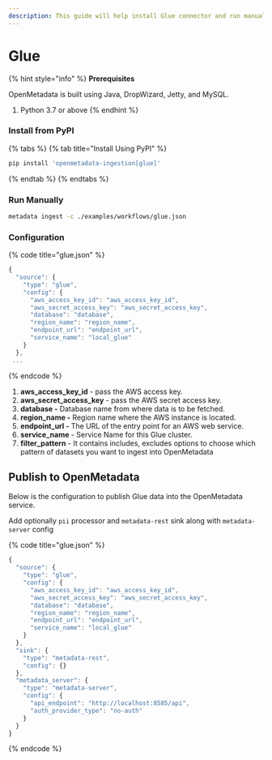 ```yaml
---
description: This guide will help install Glue connector and run manually
---
```


# Glue

{% hint style="info" %}
**Prerequisites**

OpenMetadata is built using Java, DropWizard, Jetty, and MySQL.

1. Python 3.7 or above
{% endhint %}

### Install from PyPI

{% tabs %}
{% tab title="Install Using PyPI" %}
```bash
pip install 'openmetadata-ingestion[glue]'
```
{% endtab %}
{% endtabs %}

### Run Manually

```bash
metadata ingest -c ./examples/workflows/glue.json
```

### Configuration

{% code title="glue.json" %}
```javascript
{
  "source": {
    "type": "glue",
    "config": {
      "aws_access_key_id": "aws_access_key_id",
      "aws_secret_access_key": "aws_secret_access_key",
      "database": "database",
      "region_name": "region_name",
      "endpoint_url": "endpoint_url",
      "service_name": "local_glue"
    }
  },
 ...
```
{% endcode %}

1. **aws_access_key_id** - pass the AWS access key.
2. **aws_secret_access_key** - pass the AWS secret access key.
3. **database -** Database name from where data is to be fetched.
4. **region_name -** Region name where the AWS instance is located.
5. **endpoint_url -** The URL of the entry point for an AWS web service.
6. **service\_name** - Service Name for this Glue cluster.
7. **filter\_pattern** - It contains includes, excludes options to choose which pattern of datasets 
you want to ingest into OpenMetadata

## Publish to OpenMetadata

Below is the configuration to publish Glue data into the OpenMetadata service.

Add optionally `pii` processor and `metadata-rest` sink along with `metadata-server` config

{% code title="glue.json" %}
```javascript
{
  "source": {
    "type": "glue",
    "config": {
      "aws_access_key_id": "aws_access_key_id",
      "aws_secret_access_key": "aws_secret_access_key",
      "database": "database",
      "region_name": "region_name",
      "endpoint_url": "endpoint_url",
      "service_name": "local_glue"
    }
  },
  "sink": {
    "type": "metadata-rest",
    "config": {}
  },
  "metadata_server": {
    "type": "metadata-server",
    "config": {
      "api_endpoint": "http://localhost:8585/api",
      "auth_provider_type": "no-auth"
    }
  }
}
```
{% endcode %}
